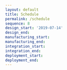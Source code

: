 ```yaml
---
layout: default
title: Schedule
permalink: /schedule
sequence: 8
design_start: '2019-07-14'
design_end:
manufacturing_start:
manufacturing_end:
integration_start:
integration_end:
deployment_start:
deployment_end:
---
```

